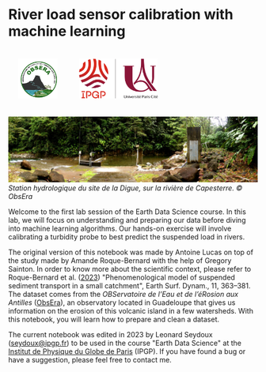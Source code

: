 # River load sensor calibration with machine learning

<img src="images/logo-obsera.png" style="margin:20px; height:80px;"/> <img src="images/logo-ipgp-upc.png" height=100 style="margin:20px; height:80px;"/>

![](./images/station-hydrologique-digue.jpeg)
_Station hydrologique du site de la Digue, sur la rivière de Capesterre. © ObsEra_

Welcome to the first lab session of the Earth Data Science course. In this lab, we will focus on understanding and preparing our data before diving into machine learning algorithms. Our hands-on exercise will involve calibrating a turbidity probe to best predict the suspended load in rivers.

The original version of this notebook was made by Antoine Lucas on top of the study made by Amande Roque-Bernard with the help of Gregory Sainton. In order to know more about the scientific context, please refer to Roque-Bernard et al. ([2023](https://doi.org/10.5194/esurf-11-363-2023)) "Phenomenological model of suspended sediment transport in a small catchment", Earth Surf. Dynam., 11, 363–381. The dataset comes from the _OBServatoire de l’Eau et de l’éRosion aux Antilles_ ([ObsEra](https://www.ozcar-ri.org/fr/observatoire-obsera/)), an observatory located in Guadeloupe that gives us information on the erosion of this volcanic island in a few watersheds. With this notebook, you will learn how to prepare and clean a dataset.

The current notebook was edited in 2023 by Leonard Seydoux (seydoux@ipgp.fr) to be used in the course "Earth Data Science" at the [Institut de Physique du Globe de Paris](https://www.ipgp.fr/fr) (IPGP). If you have found a bug or have a suggestion, please feel free to contact me.
